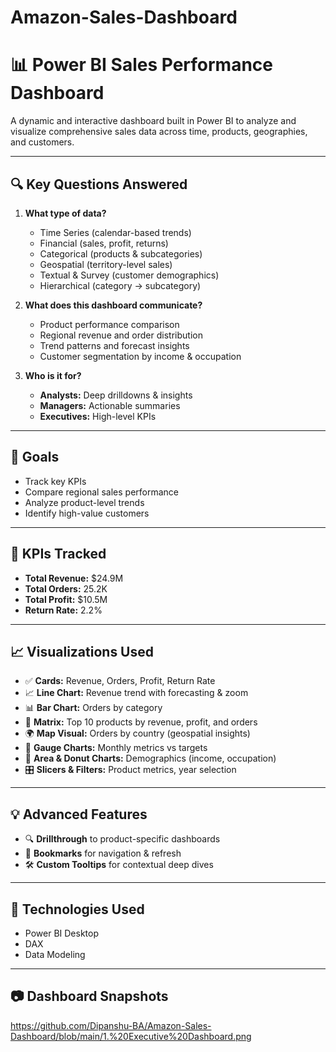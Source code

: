 # Amazon-Sales-Dashboard
# 📊 Power BI Sales Performance Dashboard

A dynamic and interactive dashboard built in Power BI to analyze and visualize comprehensive sales data across time, products, geographies, and customers.

---

## 🔍 Key Questions Answered

1. **What type of data?**  
   - Time Series (calendar-based trends)  
   - Financial (sales, profit, returns)  
   - Categorical (products & subcategories)  
   - Geospatial (territory-level sales)  
   - Textual & Survey (customer demographics)  
   - Hierarchical (category → subcategory)

2. **What does this dashboard communicate?**  
   - Product performance comparison  
   - Regional revenue and order distribution  
   - Trend patterns and forecast insights  
   - Customer segmentation by income & occupation

3. **Who is it for?**  
   - **Analysts:** Deep drilldowns & insights  
   - **Managers:** Actionable summaries  
   - **Executives:** High-level KPIs

---

## 🎯 Goals

- Track key KPIs
- Compare regional sales performance
- Analyze product-level trends
- Identify high-value customers

---

## 📌 KPIs Tracked

- **Total Revenue:** $24.9M  
- **Total Orders:** 25.2K  
- **Total Profit:** $10.5M  
- **Return Rate:** 2.2%

---

## 📈 Visualizations Used

- ✅ **Cards:** Revenue, Orders, Profit, Return Rate  
- 📈 **Line Chart:** Revenue trend with forecasting & zoom  
- 📊 **Bar Chart:** Orders by category  
- 🧮 **Matrix:** Top 10 products by revenue, profit, and orders  
- 🌍 **Map Visual:** Orders by country (geospatial insights)  
- 🎯 **Gauge Charts:** Monthly metrics vs targets  
- 🧩 **Area & Donut Charts:** Demographics (income, occupation)  
- 🎛️ **Slicers & Filters:** Product metrics, year selection

---

## 💡 Advanced Features

- 🔍 **Drillthrough** to product-specific dashboards  
- 🔖 **Bookmarks** for navigation & refresh  
- 🛠️ **Custom Tooltips** for contextual deep dives

---

## 🧠 Technologies Used

- Power BI Desktop  
- DAX  
- Data Modeling  
---

## 📷 Dashboard Snapshots

https://github.com/Dipanshu-BA/Amazon-Sales-Dashboard/blob/main/1.%20Executive%20Dashboard.png
